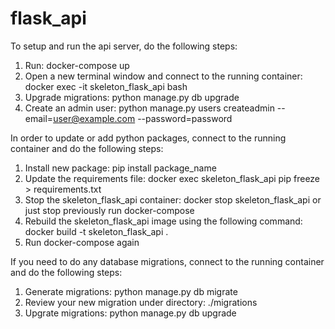 # flask_api

To setup and run the api server, do the following steps:

1. Run: docker-compose up
2. Open a new terminal window and connect to the running container: docker exec -it skeleton_flask_api bash
3. Upgrade migrations: python manage.py db upgrade
4. Create an admin user: python manage.py users createadmin --email=user@example.com --password=password

In order to update or add python packages, connect to the running container and do the following steps:

1. Install new package: pip install package_name
2. Update the requirements file: docker exec skeleton_flask_api pip freeze > requirements.txt
3. Stop the skeleton_flask_api container: docker stop skeleton_flask_api or just stop previously run docker-compose
4. Rebuild the skeleton_flask_api image using the following command: docker build -t skeleton_flask_api .
5. Run docker-compose again

If you need to do any database migrations, connect to the running container and do the following steps:

1. Generate migrations: python manage.py db migrate
2. Review your new migration under directory: ./migrations
3. Upgrate migrations: python manage.py db upgrade

